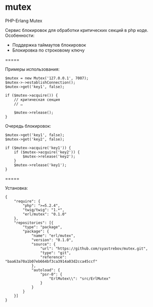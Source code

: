 mutex
=====

PHP-Erlang Mutex

Сервис блокировок для обработки критических секций в php коде.
Особенности:
 - Поддержка таймаутов блокировок
 - Блокировка по строковому ключу

=====

Примеры использования:


    $mutex = new Mutex('127.0.0.1', 7007);
    $mutex->->establishConnection();
    $mutex->get('key1', false);
    
    if ($mutex->acquire()) {
        // критическая секция
        // …
        
        $mutex->release();
    }

Очередь блокировок:

    $mutex->get('key1', false);
    $mutex->get('key2', false);
    
    if ($mutex->acquire('key1')) {
        if ($mutex->acquire('key2')) {
            $mutex->release('key2');
        }
        $mutex->release('key1');
    }

=====

Установка:

    {
        "require": {
            "php": ">=5.2.4",
            "twig/twig": "1.*",
            "erl/mutex": "0.1.0"
        },
        "repositories": [{
            "type": "package",
            "package": {
                "name": "erl/mutex",
                "version": "0.1.0",
                "source": {
                    "url": "https://github.com/syastrebov/mutex.git",
                    "type": "git",
                    "reference": "baa63a70a1b07eb664bf3ca3914a03d2cca45ccf"
                },
                "autoload": {
                    "psr-0": {
                        "ErlMutex\\": "src/ErlMutex"
                    }
                }
            }
        }]
    }